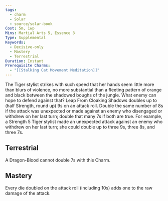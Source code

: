 ```yaml
---
tags:
  - charm
  - Solar
  - source/solar-book
Cost: 5m, 1wp
Mins: Martial Arts 5, Essence 3
Type: Supplemental
Keywords:
  - Decisive-only
  - Mastery
  - Terrestrial
Duration: Instant
Prerequisite Charms:
  - "[[Stalking Cat Movement Meditation]]"
---
```

The Tiger stylist strikes with such speed that her hands seem little more than blurs of violence, no more substantial than a fleeting pattern of orange and black between the shadowed boughs of the jungle. What enemy can hope to defend against that? Leap From Cloaking Shadows doubles up to (half Strength, round up) 9s on an attack roll. Double the same number of 8s if the attack was unexpected or made against an enemy who disengaged or withdrew on her last turn; double that many 7s if both are true. For example, a Strength 5 Tiger stylist made an unexpected attack against an enemy who withdrew on her last turn; she could double up to three 9s, three 8s, and three 7s. 

## Terrestrial

A Dragon-Blood cannot double 7s with this Charm. 

## Mastery

Every die doubled on the attack roll (including 10s) adds one to the raw damage of the attack.